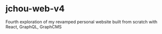 # jchou-web-v4

Fourth exploration of my revamped personal website built from scratch with React, GraphQL, GraphCMS
